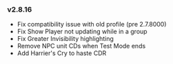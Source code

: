 ### v2.8.16
-   Fix compatibility issue with old profile (pre 2.7.8000)
-   Fix Show Player not updating while in a group
-   Fix Greater Invisibility highlighting
-   Remove NPC unit CDs when Test Mode ends
-   Add Harrier's Cry to haste CDR

